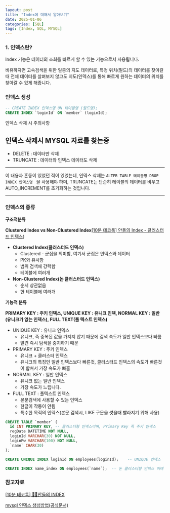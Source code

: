 ```yaml
---
layout: post
title: "Index에 대해서 알아보기"
date: 2025-01-06
categories: [SQL]
tags: [Index, SQL, MYSQL]
---
```


### 1. 인덱스란?

Index 기능은 데이터의 조회를 빠르게 할 수 있는 기능으로서 사용됩니다.

비유하자면 고속검색을 위한 일종의 지도 데이터로, 특정 위치(필드)의 데이터를 찾아갈 때 전체 데이터를 살펴보지 않고도 지도(인덱스)를 통해 빠르게 원하는 데이터의 위치를 찾아갈 수 있게 해줍니다.

### 인덱스 생성

```SQL
-- CREATE INDEX 인덱스명 ON 테이블명 (필드명);
CREATE INDEX `loginId` ON `member` (loginId);
```
인덱스 삭제 시 주의사항

인덱스 삭제시 MYSQL 자료를 찾는중
---

- DELETE : 데이터만 삭제
- TRUNCATE : 데이터와 인덱스 데이터도 삭제

---

이 내용과 혼동이 있었던 적이 있었는데, 인덱스 삭제는 
``ALTER TABLE 테이블명 DROP INDEX 인덱스명 ``
을 사용해야 하며, TRUNCATE는 단순히 테이블의 데이터를 비우고 AUTO_INCREMENT를 초기화하는 것입니다.

---
### **인덱스의 종류**

**구조적분류**

**Clustered Index vs Non-Clustered Index**[[10분 테코톡] 안돌의 Index - 클러스터드 인덱스](https://www.youtube.com/watch?v=NkZ6r6z2pBg&t=119))

- **Clustered Index(클러스터드 인덱스)**
    - Clustered - 군집을 의미함, 여기서 군집은 인덱스와 데이터
    - PK와 유사함
    - 범위 검색에 강력함
    - 테이블에 여러개
- **Non-Clustered Index(논 클러스터드 인덱스)**
    - 순서 상관없음
    - 한 테이블에 여러개

**기능적 분류**

**PRIMARY KEY : 주키 인덱스, UNIQUE KEY : 유니크 인덱, NORMAL KEY : 일반(유니크가 없는 인덱스), FULL TEXT(풀 텍스트 인덱스)**

- UNIQUE KEY : 유니크 인덱스
    - 유니크, 즉 중복된 값을 가지지 않기 때문에 검색 속도가 일반 인덱스보다 빠름
    - 발견 즉시 탐색을 중지하기 때문
- PRIMARY KEY : 주키 인덱스
    - 유니크 + 클러스터 인덱스
    - 유니크의 특징인 일반 인덱스보다 빠른것, 클러스터드 인덱스의 속도가 빠른것이 합쳐서 가장 속도가 빠흠
- NORMAL KEY : 일반 인덱스
    - 유니크 없는 일반 인덱스
    - 가장 속도가 느립니다.
- FULL TEXT : 풀텍스트 인덱스
    - 본문검색에 사용할 수 있는 인덱스
    - 한글이 작동이 안됨
    - 특수한 목적의 인덱스(본문 검색시, LIKE 구문을 썻을때 빨라지기 위해 사용)


```SQL
CREATE TABLE `member` (
  id INT PRIMARY KEY, -- 클러스터형 인덱스이며, Primary Key 즉 주키 인덱스
  regDate DATETIME NOT NULL,
  loginId VARCHAR(30) NOT NULL,
  loginPw VARCHAR(100) NOT NULL,
  `name` CHAR(30)
);

CREATE UNIQUE INDEX loginId ON employees(loginId);    -- UNIQUE 인덱스

CREATE INDEX name_index ON employees(`name`);  -- 논 클러스터형 인덱스 이며 일반 인덱스

```

### 참고자료

[[10분 테코톡] 👨‍🏫안돌의 INDEX](https://www.youtube.com/watch?v=NkZ6r6z2pBg)

[mysql 인덱스 생성방법(공식문서)](https://dev.mysql.com/doc/refman/8.4/en/create-index.html)